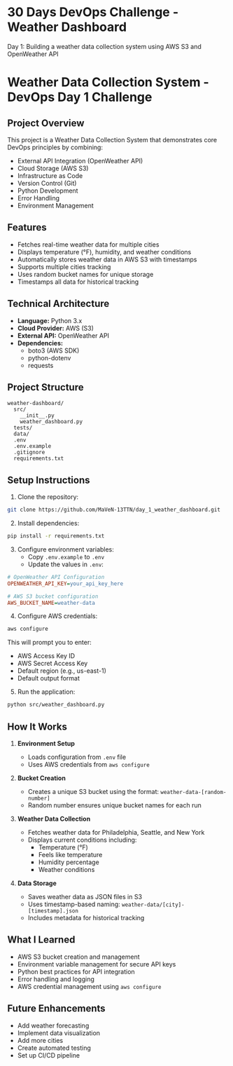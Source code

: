 # 30 Days DevOps Challenge - Weather Dashboard

Day 1: Building a weather data collection system using AWS S3 and OpenWeather API

# Weather Data Collection System - DevOps Day 1 Challenge

## Project Overview
This project is a Weather Data Collection System that demonstrates core DevOps principles by combining:
- External API Integration (OpenWeather API)
- Cloud Storage (AWS S3)
- Infrastructure as Code
- Version Control (Git)
- Python Development
- Error Handling
- Environment Management

## Features
- Fetches real-time weather data for multiple cities
- Displays temperature (°F), humidity, and weather conditions
- Automatically stores weather data in AWS S3 with timestamps
- Supports multiple cities tracking
- Uses random bucket names for unique storage
- Timestamps all data for historical tracking

## Technical Architecture
- **Language:** Python 3.x
- **Cloud Provider:** AWS (S3)
- **External API:** OpenWeather API
- **Dependencies:** 
  - boto3 (AWS SDK)
  - python-dotenv
  - requests

## Project Structure
```
weather-dashboard/
  src/
    __init__.py
    weather_dashboard.py
  tests/
  data/
  .env
  .env.example
  .gitignore
  requirements.txt
```

## Setup Instructions

1. Clone the repository:
```bash
git clone https://github.com/MaVeN-13TTN/day_1_weather_dashboard.git
```

2. Install dependencies:
```bash
pip install -r requirements.txt
```

3. Configure environment variables:
   - Copy `.env.example` to `.env`
   - Update the values in `.env`:
```ini
# OpenWeather API Configuration
OPENWEATHER_API_KEY=your_api_key_here

# AWS S3 bucket configuration
AWS_BUCKET_NAME=weather-data
```

4. Configure AWS credentials:
```bash
aws configure
```
This will prompt you to enter:
- AWS Access Key ID
- AWS Secret Access Key
- Default region (e.g., us-east-1)
- Default output format

5. Run the application:
```bash
python src/weather_dashboard.py
```

## How It Works

1. **Environment Setup**
   - Loads configuration from `.env` file
   - Uses AWS credentials from `aws configure`

2. **Bucket Creation**
   - Creates a unique S3 bucket using the format: `weather-data-[random-number]`
   - Random number ensures unique bucket names for each run

3. **Weather Data Collection**
   - Fetches weather data for Philadelphia, Seattle, and New York
   - Displays current conditions including:
     - Temperature (°F)
     - Feels like temperature
     - Humidity percentage
     - Weather conditions

4. **Data Storage**
   - Saves weather data as JSON files in S3
   - Uses timestamp-based naming: `weather-data/[city]-[timestamp].json`
   - Includes metadata for historical tracking

## What I Learned
- AWS S3 bucket creation and management
- Environment variable management for secure API keys
- Python best practices for API integration
- Error handling and logging
- AWS credential management using `aws configure`

## Future Enhancements

- Add weather forecasting
- Implement data visualization
- Add more cities
- Create automated testing
- Set up CI/CD pipeline
